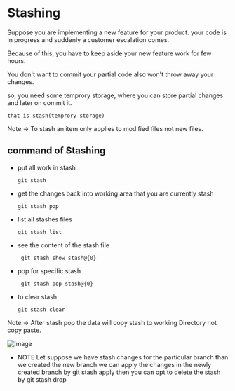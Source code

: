 # Stashing

Suppose you are implementing a new feature for your product. your code is in progress and suddenly a customer escalation comes.

Because of this, you have to keep aside your new feature work for few hours.

You don't want to commit your partial code also won't throw away your changes. 

so, you need some temprory storage, where you can store partial changes and later on commit it.

`that is stash(temprory storage)`

Note:-> To stash an item only applies to modified files not new files.

## command of Stashing
-  put all work in stash
   
       git stash

- get the changes back into working area that you are currently stash
   
      git stash pop 

- list all  stashes files

      git stash list 

- see the content of the stash file 

       git stash show stash@{0} 

- pop for specific stash 
   
       git stash pop stash@{0}


- to clear stash 

      git stash clear 



Note:-> After  stash pop the data will copy stash to working Directory not copy paste.


![image](https://user-images.githubusercontent.com/98619865/158058911-2f3c9519-e223-4d48-b2b6-58f8f3866e98.png)

- NOTE Let suppose  we have stash changes for the particular branch than we created the new branch we can apply the changes in the newly created branch by
     git stash apply
     then you can opt to delete the stash by
     git stash drop
